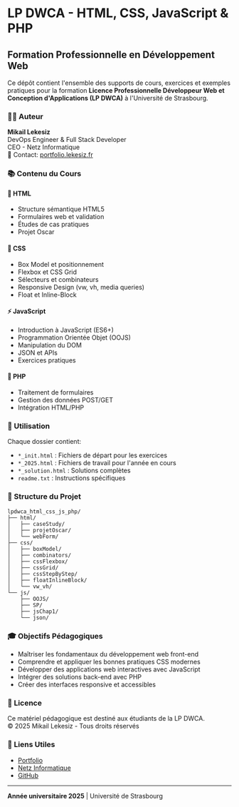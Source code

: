 # LP DWCA - HTML, CSS, JavaScript & PHP

## Formation Professionnelle en Développement Web

Ce dépôt contient l'ensemble des supports de cours, exercices et exemples pratiques pour la formation **Licence Professionnelle Développeur Web et Conception d'Applications (LP DWCA)** à l'Université de Strasbourg.

### 👨‍💻 Auteur
**Mikail Lekesiz**  
DevOps Engineer & Full Stack Developer  
CEO - Netz Informatique  
📧 Contact: [portfolio.lekesiz.fr](https://portfolio.lekesiz.fr)

### 📚 Contenu du Cours

#### 🎨 HTML
- Structure sémantique HTML5
- Formulaires web et validation
- Études de cas pratiques
- Projet Oscar

#### 🎨 CSS
- Box Model et positionnement
- Flexbox et CSS Grid
- Sélecteurs et combinateurs
- Responsive Design (vw, vh, media queries)
- Float et Inline-Block

#### ⚡ JavaScript
- Introduction à JavaScript (ES6+)
- Programmation Orientée Objet (OOJS)
- Manipulation du DOM
- JSON et APIs
- Exercices pratiques

#### 🔧 PHP
- Traitement de formulaires
- Gestion des données POST/GET
- Intégration HTML/PHP

### 🚀 Utilisation

Chaque dossier contient:
- `*_init.html` : Fichiers de départ pour les exercices
- `*_2025.html` : Fichiers de travail pour l'année en cours
- `*_solution.html` : Solutions complètes
- `readme.txt` : Instructions spécifiques

### 📖 Structure du Projet

```
lpdwca_html_css_js_php/
├── html/
│   ├── caseStudy/
│   ├── projetOscar/
│   └── webForm/
├── css/
│   ├── boxModel/
│   ├── combinators/
│   ├── cssFlexbox/
│   ├── cssGrid/
│   ├── cssStepByStep/
│   ├── floatInlineBlock/
│   └── vw_vh/
└── js/
    ├── OOJS/
    ├── SP/
    ├── jsChap1/
    └── json/
```

### 🎓 Objectifs Pédagogiques

- Maîtriser les fondamentaux du développement web front-end
- Comprendre et appliquer les bonnes pratiques CSS modernes
- Développer des applications web interactives avec JavaScript
- Intégrer des solutions back-end avec PHP
- Créer des interfaces responsive et accessibles

### 📝 Licence

Ce matériel pédagogique est destiné aux étudiants de la LP DWCA.  
© 2025 Mikail Lekesiz - Tous droits réservés

### 🔗 Liens Utiles

- [Portfolio](https://portfolio.lekesiz.fr)
- [Netz Informatique](https://netzinformatique.fr)
- [GitHub](https://github.com/lekesiz)

---

**Année universitaire 2025** | Université de Strasbourg

